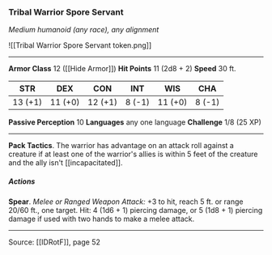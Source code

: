 ### Tribal Warrior Spore Servant
_Medium humanoid (any race), any alignment_

![[Tribal Warrior Spore Servant token.png]]


---

**Armor Class** 12 ([[Hide Armor]])
**Hit Points** 11 (2d8 + 2)
**Speed** 30 ft.

| STR     | DEX     | CON     | INT     | WIS     | CHA     |
|---------|---------|---------|---------|---------|---------|
| 13 (+1) | 11 (+0) | 12 (+1) | 8 (-1) | 11 (+0) | 8 (-1) |

**Passive Perception** 10
**Languages** any one language
**Challenge** 1/8 (25 XP)

---

**Pack Tactics**. The warrior has advantage on an attack roll against a creature if at least one of the warrior's allies is within 5 feet of the creature and the ally isn't [[incapacitated]].

##### Actions
**Spear**. _Melee or Ranged Weapon Attack:_ +3 to hit, reach 5 ft. or range 20/60 ft., one target. Hit: 4 (1d6 + 1) piercing damage, or 5 (1d8 + 1) piercing damage if used with two hands to make a melee attack.


---

Source: [[IDRotF]], page 52